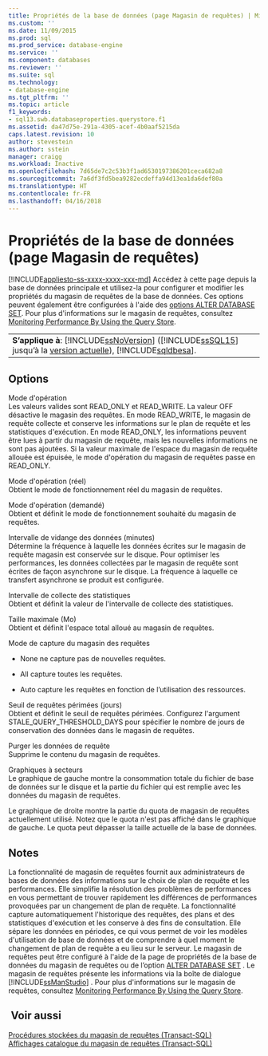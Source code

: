 ```yaml
---
title: Propriétés de la base de données (page Magasin de requêtes) | Microsoft Docs
ms.custom: ''
ms.date: 11/09/2015
ms.prod: sql
ms.prod_service: database-engine
ms.service: ''
ms.component: databases
ms.reviewer: ''
ms.suite: sql
ms.technology:
- database-engine
ms.tgt_pltfrm: ''
ms.topic: article
f1_keywords:
- sql13.swb.databaseproperties.querystore.f1
ms.assetid: da47d75e-291a-4305-acef-4b0aaf5215da
caps.latest.revision: 10
author: stevestein
ms.author: sstein
manager: craigg
ms.workload: Inactive
ms.openlocfilehash: 7d65de7c2c53b3f1ad6530197386201ceca682a8
ms.sourcegitcommit: 7a6df3fd5bea9282ecdeffa94d13ea1da6def80a
ms.translationtype: HT
ms.contentlocale: fr-FR
ms.lasthandoff: 04/16/2018
---
```

# <a name="database-properties-query-store-page"></a>Propriétés de la base de données (page Magasin de requêtes)
[!INCLUDE[appliesto-ss-xxxx-xxxx-xxx-md](../../includes/appliesto-ss-xxxx-xxxx-xxx-md.md)]
  Accédez à cette page depuis la base de données principale et utilisez-la pour configurer et modifier les propriétés du magasin de requêtes de la base de données. Ces options peuvent également être configurées à l'aide des [options ALTER DATABASE SET](../../t-sql/statements/alter-database-transact-sql-set-options.md). Pour plus d'informations sur le magasin de requêtes, consultez [Monitoring Performance By Using the Query Store](../../relational-databases/performance/monitoring-performance-by-using-the-query-store.md).  
  
||  
|-|  
|**S’applique à**: [!INCLUDE[ssNoVersion](../../includes/ssnoversion-md.md)] ([!INCLUDE[ssSQL15](../../includes/sssql15-md.md)] jusqu’à la [version actuelle](http://go.microsoft.com/fwlink/p/?LinkId=299658)), [!INCLUDE[sqldbesa](../../includes/sqldbesa-md.md)].|  
  
## <a name="options"></a>Options  
 Mode d'opération  
 Les valeurs valides sont READ_ONLY et READ_WRITE. La valeur OFF désactive le magasin des requêtes. En mode READ_WRITE, le magasin de requête collecte et conserve les informations sur le plan de requête et les statistiques d'exécution. En mode READ_ONLY, les informations peuvent être lues à partir du magasin de requête, mais les nouvelles informations ne sont pas ajoutées. Si la valeur maximale de l'espace du magasin de requête allouée est épuisée, le mode d'opération du magasin de requêtes passe en READ_ONLY.  
  
 Mode d'opération (réel)  
 Obtient le mode de fonctionnement réel du magasin de requêtes.  
  
 Mode d'opération (demandé)  
 Obtient et définit le mode de fonctionnement souhaité du magasin de requêtes.  
  
 Intervalle de vidange des données (minutes)  
 Détermine la fréquence à laquelle les données écrites sur le magasin de requête magasin est conservée sur le disque. Pour optimiser les performances, les données collectées par le magasin de requête sont écrites de façon asynchrone sur le disque. La fréquence à laquelle ce transfert asynchrone se produit est configurée.  
  
 Intervalle de collecte des statistiques  
 Obtient et définit la valeur de l'intervalle de collecte des statistiques.  
  
 Taille maximale (Mo)  
 Obtient et définit l'espace total alloué au magasin de requêtes.  
  
 Mode de capture du magasin des requêtes  
 -   None ne capture pas de nouvelles requêtes.  
  
-   All capture toutes les requêtes.  
  
-   Auto capture les requêtes en fonction de l’utilisation des ressources.  
  
 Seuil de requêtes périmées (jours)  
 Obtient et définit le seuil de requêtes périmées. Configurez l'argument STALE_QUERY_THRESHOLD_DAYS pour spécifier le nombre de jours de conservation des données dans le magasin de requêtes.  
  
 Purger les données de requête  
 Supprime le contenu du magasin de requêtes.  
  
 Graphiques à secteurs  
 Le graphique de gauche montre la consommation totale du fichier de base de données sur le disque et la partie du fichier qui est remplie avec les données du magasin de requêtes.  
  
 Le graphique de droite montre la partie du quota de magasin de requêtes actuellement utilisé. Notez que le quota n'est pas affiché dans le graphique de gauche. Le quota peut dépasser la taille actuelle de la base de données.  
  
## <a name="remarks"></a>Notes   
 La fonctionnalité de magasin de requêtes fournit aux administrateurs de bases de données des informations sur le choix de plan de requête et les performances. Elle simplifie la résolution des problèmes de performances en vous permettant de trouver rapidement les différences de performances provoquées par un changement de plan de requête. La fonctionnalité capture automatiquement l'historique des requêtes, des plans et des statistiques d'exécution et les conserve à des fins de consultation. Elle sépare les données en périodes, ce qui vous permet de voir les modèles d'utilisation de base de données et de comprendre à quel moment le changement de plan de requête a eu lieu sur le serveur. Le magasin de requêtes peut être configuré à l'aide de la page de propriétés de la base de données du magasin de requêtes ou de l’option [ALTER DATABASE SET](../../t-sql/statements/alter-database-transact-sql-set-options.md) . Le magasin de requêtes présente les informations via la boîte de dialogue [!INCLUDE[ssManStudio](../../includes/ssmanstudio-md.md)] . Pour plus d'informations sur le magasin de requêtes, consultez [Monitoring Performance By Using the Query Store](../../relational-databases/performance/monitoring-performance-by-using-the-query-store.md).  
  
## <a name="see-also"></a> Voir aussi  
 [Procédures stockées du magasin de requêtes &#40;Transact-SQL&#41;](../../relational-databases/system-stored-procedures/query-store-stored-procedures-transact-sql.md)   
 [Affichages catalogue du magasin de requêtes &#40;Transact-SQL&#41;](../../relational-databases/system-catalog-views/query-store-catalog-views-transact-sql.md)  
  
  

